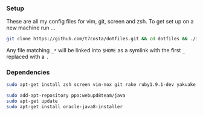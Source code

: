 ### Setup
These are all my config files for vim, git, screen and zsh. To get set up on a new machine run ...

```bash
git clone https://github.com/t7costa/dotfiles.git && cd dotfiles && ./install.sh
```
Any file matching `_*` will be linked into `$HOME` as a symlink with the first `_`  replaced with a `.`

### Dependencies
```bash
sudo apt-get install zsh screen vim-nox git rake ruby1.9.1-dev yakuake

sudo add-apt-repository ppa:webupd8team/java
sudo apt-get update
sudo apt-get install oracle-java8-installer
```
